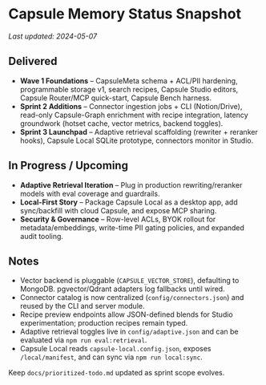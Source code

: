 # Capsule Memory Status Snapshot

_Last updated: 2024-05-07_

## Delivered
- **Wave 1 Foundations** – CapsuleMeta schema + ACL/PII hardening, programmable storage v1, search recipes, Capsule Studio editors, Capsule Router/MCP quick-start, Capsule Bench harness.
- **Sprint 2 Additions** – Connector ingestion jobs + CLI (Notion/Drive), read-only Capsule-Graph enrichment with recipe integration, latency groundwork (hotset cache, vector metrics, backend toggles).
- **Sprint 3 Launchpad** – Adaptive retrieval scaffolding (rewriter + reranker hooks), Capsule Local SQLite prototype, connectors monitor in Studio.

## In Progress / Upcoming
- **Adaptive Retrieval Iteration** – Plug in production rewriting/reranker models with eval coverage and guardrails.
- **Local-First Story** – Package Capsule Local as a desktop app, add sync/backfill with cloud Capsule, and expose MCP sharing.
- **Security & Governance** – Row-level ACLs, BYOK rollout for metadata/embeddings, write-time PII gating policies, and expanded audit tooling.

## Notes
- Vector backend is pluggable (`CAPSULE_VECTOR_STORE`), defaulting to MongoDB. pgvector/Qdrant adapters log fallbacks until wired.
- Connector catalog is now centralized (`config/connectors.json`) and reused by the CLI and server module.
- Recipe preview endpoints allow JSON-defined blends for Studio experimentation; production recipes remain typed.
- Adaptive retrieval toggles live in `config/adaptive.json` and can be evaluated via `npm run eval:retrieval`.
- Capsule Local reads `capsule-local.config.json`, exposes `/local/manifest`, and can sync via `npm run local:sync`.

Keep `docs/prioritized-todo.md` updated as sprint scope evolves.
